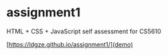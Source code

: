 # assignment1
HTML + CSS + JavaScript self assessment for CS5610

[https://ldgze.github.io/assignment1/](demo)
